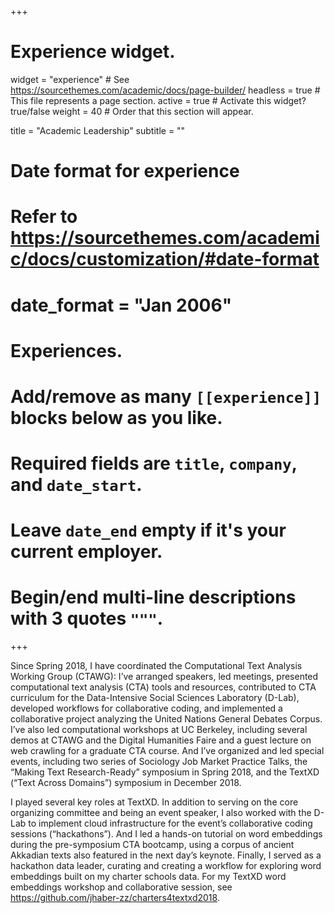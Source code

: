 +++
# Experience widget.
widget = "experience"  # See https://sourcethemes.com/academic/docs/page-builder/
headless = true  # This file represents a page section.
active = true  # Activate this widget? true/false
weight = 40  # Order that this section will appear.

title = "Academic Leadership"
subtitle = ""

# Date format for experience
#   Refer to https://sourcethemes.com/academic/docs/customization/#date-format
# date_format = "Jan 2006"

# Experiences.
#   Add/remove as many `[[experience]]` blocks below as you like.
#   Required fields are `title`, `company`, and `date_start`.
#   Leave `date_end` empty if it's your current employer.
#   Begin/end multi-line descriptions with 3 quotes `"""`.

+++


Since Spring 2018, I have coordinated the Computational Text Analysis Working Group (CTAWG): I’ve arranged speakers, led meetings, presented computational text analysis (CTA) tools and resources, contributed to CTA curriculum for the Data-Intensive Social Sciences Laboratory (D-Lab), developed workflows for collaborative coding, and implemented a collaborative project analyzing the United Nations General Debates Corpus. I’ve also led computational workshops at UC Berkeley, including several demos at CTAWG and the Digital Humanities Faire and a guest lecture on web crawling for a graduate CTA course. And I’ve organized and led special events, including two series of Sociology Job Market Practice Talks, the “Making Text Research-Ready” symposium in Spring 2018, and the TextXD (“Text Across Domains”) symposium in December 2018. 

I played several key roles at TextXD. In addition to serving on the core organizing committee and being an event speaker, I also worked with the D-Lab to implement cloud infrastructure for the event’s collaborative coding sessions (“hackathons”). And I led a hands-on tutorial on word embeddings during the pre-symposium CTA bootcamp, using a corpus of ancient Akkadian texts also featured in the next day’s keynote. Finally, I served as a hackathon data leader, curating and creating a workflow for exploring word embeddings built on my charter schools data. For my TextXD word embeddings workshop and collaborative session, see https://github.com/jhaber-zz/charters4textxd2018. 
